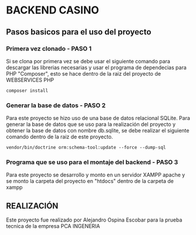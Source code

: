 # BACKEND CASINO 

## Pasos basicos para el uso del proyecto

### Primera vez clonado - PASO 1

Si se clona por primera vez se debe usar el siguiente comando para descargar las librerias necesarias y usar el programa de dependecias para PHP "Composer",
esto se hace dentro de la raiz del proyecto de WEBSERVICES PHP
```
composer install
```

### Generar la base de datos - PASO 2

Para este proyecto se hizo uso de una base de datos relacional SQLite. 
Para generar la base de datos que se uso para la realización del proyecto y obtener la base de datos con nombre db.sqlite, se debe realizar 
el siguiente comando dentro de la raiz de este proyecto.
```
vendor/bin/doctrine orm:schema-tool:update --force --dump-sql
```

### Programa que se uso para el montaje del backend - PASO 3

Para este proyecto se desarrollo y monto en un servidor XAMPP apache y se monto la carpeta del proyecto en "htdocs" dentro de la carpeta de xampp

## REALIZACIÓN

Este proyecto fue realizado por Alejandro Ospina Escobar para la prueba tecnica
de la empresa PCA INGENERIA
